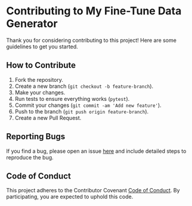 # Contributing to My Fine-Tune Data Generator

Thank you for considering contributing to this project! Here are some guidelines to get you started.

## How to Contribute

1. Fork the repository.
2. Create a new branch (`git checkout -b feature-branch`).
3. Make your changes.
4. Run tests to ensure everything works (`pytest`).
5. Commit your changes (`git commit -am 'Add new feature'`).
6. Push to the branch (`git push origin feature-branch`).
7. Create a new Pull Request.

## Reporting Bugs

If you find a bug, please open an issue [here](https://github.com/awaisakram64/finetune-data-generator/issues) and include detailed steps to reproduce the bug.

## Code of Conduct

This project adheres to the Contributor Covenant [Code of Conduct](CODE_OF_CONDUCT.md). By participating, you are expected to uphold this code.

